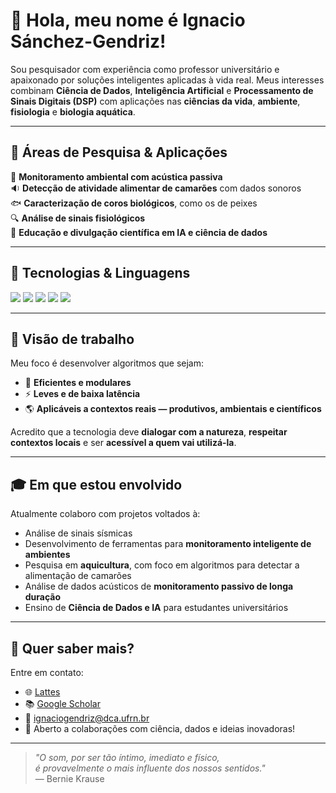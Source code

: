 # 👋 Hola, meu nome é Ignacio Sánchez-Gendriz! 

Sou pesquisador com experiência como professor universitário e apaixonado por soluções inteligentes aplicadas à vida real. Meus interesses combinam **Ciência de Dados**, **Inteligência Artificial** e **Processamento de Sinais Digitais (DSP)** com aplicações nas **ciências da vida**, **ambiente**, **fisiologia** e **biologia aquática**.

---

## 🌱 Áreas de Pesquisa & Aplicações

🌿 **Monitoramento ambiental com acústica passiva**  
🔉 **Detecção de atividade alimentar de camarões** com dados sonoros  
🐟 **Caracterização de coros biológicos**, como os de peixes  
🔍 **Análise de sinais fisiológicos**  
🧠 **Educação e divulgação científica em IA e ciência de dados**

---

## 🧰 Tecnologias & Linguagens

<p align="left">
  <img src="https://img.shields.io/badge/-Python-3776AB?logo=python&logoColor=white&style=for-the-badge" />
  <img src="https://img.shields.io/badge/-MATLAB-ff6600?logo=mathworks&logoColor=white&style=for-the-badge" />
  <img src="https://img.shields.io/badge/-C-00599C?logo=c&logoColor=white&style=for-the-badge" />
  <img src="https://img.shields.io/badge/-Signal%20Processing-blue?style=for-the-badge" />
  <img src="https://img.shields.io/badge/-Machine%20Learning-yellowgreen?style=for-the-badge" />
</p>

---

## 🚀 Visão de trabalho

Meu foco é desenvolver algoritmos que sejam:

- 🧩 **Eficientes e modulares**
- ⚡ **Leves e de baixa latência**
- 🌎 **Aplicáveis a contextos reais — produtivos, ambientais e científicos**

Acredito que a tecnologia deve **dialogar com a natureza**, **respeitar contextos locais** e ser **acessível a quem vai utilizá-la**.

---

## 🎓 Em que estou envolvido

Atualmente colaboro com projetos voltados à:

- Análise de sinais sísmicas
- Desenvolvimento de ferramentas para **monitoramento inteligente de ambientes**
- Pesquisa em **aquicultura**, com foco em algoritmos para detectar a alimentação de camarões
- Análise de dados acústicos de **monitoramento passivo de longa duração**
- Ensino de **Ciência de Dados e IA** para estudantes universitários

---

## 💬 Quer saber mais?

Entre em contato:

- 🌐 [Lattes](http://lattes.cnpq.br/6338710569530857)  
- 📚 [Google Scholar](https://scholar.google.com/citations?user=KSxs2eMAAAAJ&hl=en)
- 📧 ignaciogendriz@dca.ufrn.br  
- 🧠 Aberto a colaborações com ciência, dados e ideias inovadoras!

---

> _"O som, por ser tão íntimo, imediato e físico,  
é provavelmente o mais influente dos nossos sentidos."_  
> — Bernie Krause
